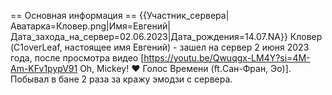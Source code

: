== Основная информация ==
{{Участник_сервера|Аватарка=Кловер.png|Имя=Евгений|Дата_захода_на_сервер=02.06.2023|Дата_рождения=14.07.NA}}
Кловер (C1overLeaf, настоящее имя Евгений) - зашел на сервер 2 июня 2023 года, после просмотра видео [https://youtu.be/Qwuqgx-LM4Y?si=4M-Am-KFv1pypV91 Oh, Mickey! ❤️ Голос Времени (ft.Сан-Фран, Эо)]. Побывал в бане 2 раза за кражу эмодзи с сервера.
 